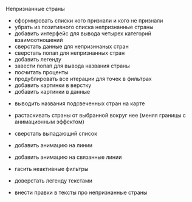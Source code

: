 Непризнанные страны

+ сформировать списки кого признали и кого не признали
+ убрать из позитивного списка непризнанные страны
+ добавить интерфейс для вывода четырех категорий взаимоотношений
+ сверстать данные для непризннаных стран
+ сверстать попап для непризнанных стран
+ добавить легенду
+ завести попап для вывода названия страны
+ посчитать проценты
+ продублировать все итерации для точек в фильтрах
+ добавить картинки в верстку
+ добавить картинки в данные



- выводить названия подсвеченных стран на карте
- растаскивать страны от выбранной вокруг нее (меняя границы с анимационным эффектом)
- сверстать выпадающий список
- добавить анимацию на линии
- добавить анимацию на связанные линии
- гасить неактивные фильтры

- доверстать легенду текстами
- внести правки в тексты про непризнанные страны
